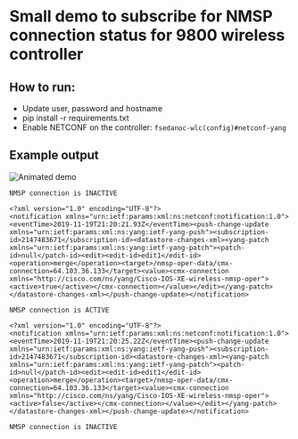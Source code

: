 # Small demo to subscribe for NMSP connection status for 9800 wireless controller

## How to run:
- Update user, password and hostname
- pip install -r requirements.txt
- Enable NETCONF on the controller:
    ```fsedanoc-wlc(config)#netconf-yang```

## Example output


![Animated demo](https://github.com/fsedano/nmsp-subscription-example/blob/master/demo.gif)


```(netconf) FSEDANOC-M-54DR:netconf fsedanoc$ ./sub_nmsp.py
NMSP connection is INACTIVE

<?xml version="1.0" encoding="UTF-8"?>
<notification xmlns="urn:ietf:params:xml:ns:netconf:notification:1.0"><eventTime>2019-11-19T21:20:21.93Z</eventTime><push-change-update xmlns="urn:ietf:params:xml:ns:yang:ietf-yang-push"><subscription-id>2147483671</subscription-id><datastore-changes-xml><yang-patch xmlns="urn:ietf:params:xml:ns:yang:ietf-yang-patch"><patch-id>null</patch-id><edit><edit-id>edit1</edit-id><operation>merge</operation><target>/nmsp-oper-data/cmx-connection=64.103.36.133</target><value><cmx-connection xmlns="http://cisco.com/ns/yang/Cisco-IOS-XE-wireless-nmsp-oper"><active>true</active></cmx-connection></value></edit></yang-patch></datastore-changes-xml></push-change-update></notification>

NMSP connection is ACTIVE

<?xml version="1.0" encoding="UTF-8"?>
<notification xmlns="urn:ietf:params:xml:ns:netconf:notification:1.0"><eventTime>2019-11-19T21:20:25.22Z</eventTime><push-change-update xmlns="urn:ietf:params:xml:ns:yang:ietf-yang-push"><subscription-id>2147483671</subscription-id><datastore-changes-xml><yang-patch xmlns="urn:ietf:params:xml:ns:yang:ietf-yang-patch"><patch-id>null</patch-id><edit><edit-id>edit1</edit-id><operation>merge</operation><target>/nmsp-oper-data/cmx-connection=64.103.36.133</target><value><cmx-connection xmlns="http://cisco.com/ns/yang/Cisco-IOS-XE-wireless-nmsp-oper"><active>false</active></cmx-connection></value></edit></yang-patch></datastore-changes-xml></push-change-update></notification>

NMSP connection is INACTIVE
```
